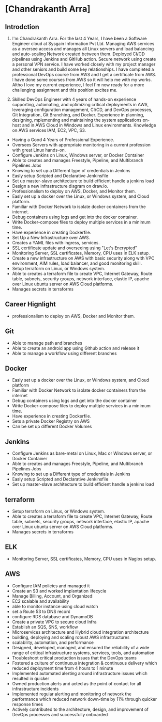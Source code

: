 
# [Chandrakanth Arra]

## Introdction

1. I'm Chandrakanth Arra. For the last 4 Years, I have been a Software Engineer cloud at Sysgain Information Pvt Ltd. Managing AWS services as a oversee access and manages all Linux servers and load balancing and auto-scaling Network created between them. Deployed CI/CD pipelines using Jenkins and GitHub action. Secure network using create a personal VPN service. I have worked closely with my project manager and other seniors and build some key relationships. I have completed a professional DevOps course from AWS and I get a certificate from AWS. I have done some courses from AWS so it will help me with my works. Altho I love my current experience, I feel I'm now ready for a more challenging assignment and this position excites me.

2.  Skilled DevOps Engineer with 4 years of hands-on experience supporting, automating, and optimizing critical deployments in AWS, leveraging configuration management, CI/CD, and DevOps processes, Git Integration, Git Branching, and Docker. Experience in planning, designing, mplementing and maintaining the system applications on-host and in AWS Cloud in Windows and Linux environments. Knowledge on AWS services IAM, EC2, VPC, S3.

- Having a Good 4 Years of Professional Experience.
- Oversees Servers with appropriate monitoring in a current profession with great Linux hands-on.
- Configure Jenkins on Linux, Windows server, or Docker Container
- Able to creates and manages Freestyle, Pipeline, and Multibranch Pipelines Jobs
- Knowing to set up a Different type of credentials in Jenkins
- Easly setup Scripted and Declarative Jenkinsfile 
- Set up master-slave architecture to build efficient handle a jenkins load
- Design a new infrastructure diagram on draw.io.
- Professionalism to deploy on AWS, Docker, and  Monitor them.
- Easly set up a docker over the Linux, or Windows system, and Cloud platform.
- Familiar with Docker Network to isolate docker containers from the internet.
- Debug containers using logs and get into the docker container.
- Write Docker-compose files to deploy multiple services in a minimum time.
- Have experience in creating Dockerfile.
- Set Up a New Infrastructure over AWS. 
- Creates a YAML files with ingress, services.
- SSL certificate update and overseeing using "Let's Encrypted"
- Monitoring Server, SSL certificates, Memory, CPU uses in ELK setup.
- Create a new infrastructure on AWS with basic security along with VPC environment, AIM rules, load balancer, and good monitoring skill.
- Setup terraform on Linux, or Windows system.
- Able to creates a terraform file to create VPC, Internet Gateway, Route table, subnets, security groups, network interface, elastic IP, apache over Linux ubuntu server on AWS Cloud platforms.
- Manages secrets in terraforms


## Career Hignlight
- professionalism to deploy on AWS, Docker and  Monitor them.

## Git

- Able to manage path and branches
- Able to create an android app using Github action and release it
- Able to manage a workflow using different branches

## Docker
- Easly set up a docker over the Linux, or Windows system, and Cloud platform
- Familiar with Docker Network to isolate docker containers from the internet
- Debug containers using logs and get into the docker container
- Write Docker-compose files to deploy multiple services in a minimum time.
- Have experience in creating Dockerfile.
- Sets a private Docker Registry on AWS
- Can be set up different Docker Volumes 

## Jenkins
- Configure Jenkins as bare-metal on Linux, Mac or Windows server, or Docker Container
- Able to creates and manages Freestyle, Pipeline, and Multibranch Pipelines Jobs
- Knowing to set up a Different type of credentials in Jenkins
- Easly setup Scripted and Declarative Jenkinsfile 
- Set up master-slave architecture to build efficient handle a jenkins load

## terraform
- Setup terraform on Linux, or Windows system.
- Able to creates a terraform file to create VPC, Internet Gateway, Route table, subnets, security groups, network interface, elastic IP, apache over Linux ubuntu server on AWS Cloud platforms.
- Manages secrets in terraforms

## ELK
- Monitoring Server, SSL certificates, Memory, CPU uses in Nagios setup.
  
## AWS
- Configure IAM policies and managed it
- Create an S3 and worked implantation lifecycle
- Manage Billing, Account, and Organized
- EC2 scalable and availability
- able to monitor instance using cloud watch
- set a Route 53 to DNS record
- configure RDS database and DynamoDB
- Create a private VPC to secure cloud Infra 
- Establish an SQS, SNS, workflow
- Microservices architecture and Hybrid cloud integration architecture
- building, deploying and scaling robust AWS infrastructures
- scalability, automation, and performance
- Designed, developed, managed, and ensured the reliability of a wide range of critical infrastructure systems, services, tools, and automation
- Troubleshoot critical production issues that the DevOps teams
- Fostered a culture of continuous integration & continuous delivery which reduced deployment time from 4 hours to 1 minute
- Implemented automated alerting around infrastructure issues which resulted in quicker
- Owned production alerts and acted as the point of contact for all
infrastructure incidents
- Implemented regular alerting and monitoring of network
the performance which reduced network down-time by 11% through
quicker response times
- Actively contributed to the architecture, design, and improvement of
DevOps processes and successfully onboarded



